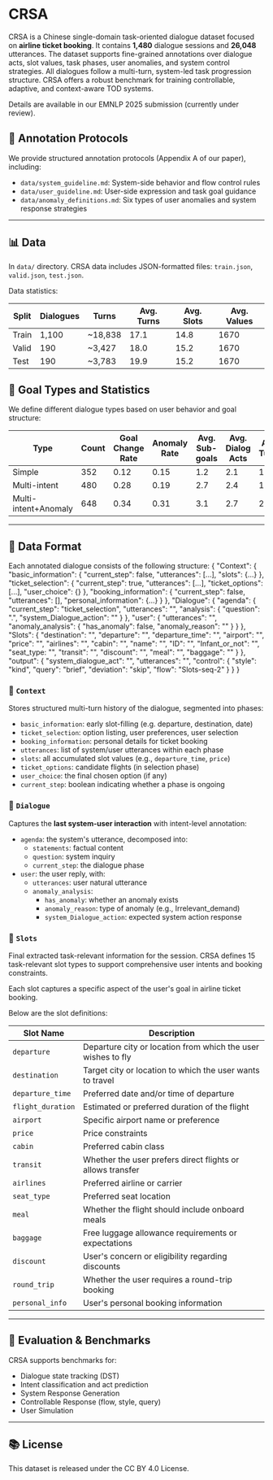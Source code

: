 # CRSA

CRSA is a Chinese single-domain task-oriented dialogue dataset focused on **airline ticket booking**. It contains **1,480** dialogue sessions and **26,048** utterances. The dataset supports fine-grained annotations over dialogue acts, slot values, task phases, user anomalies, and system control strategies. All dialogues follow a multi-turn, system-led task progression structure. CRSA offers a robust benchmark for training controllable, adaptive, and context-aware TOD systems.

Details are available in our EMNLP 2025 submission (currently under review).

## 🧰 Annotation Protocols

We provide structured annotation protocols (Appendix A of our paper), including:

- `data/system_guideline.md`: System-side behavior and flow control rules
- `data/user_guideline.md`: User-side expression and task goal guidance
- `data/anomaly_definitions.md`: Six types of user anomalies and system response strategies

---

## 📊 Data

In `data/` directory. CRSA data includes JSON-formatted files: `train.json`, `valid.json`, `test.json`.

Data statistics:

| Split    | Dialogues | Turns   | Avg. Turns | Avg. Slots | Avg. Values |
|----------|-----------|---------|------------|------------|-------------|
| Train    | 1,100     | ~18,838 | 17.1       | 14.8       | 1670        |
| Valid    | 190       | ~3,427  | 18.0       | 15.2       | 1670        |
| Test     | 190       | ~3,783  | 19.9       | 15.2       | 1670        |

## 🎯 Goal Types and Statistics

We define different dialogue types based on user behavior and goal structure:

| Type                  | Count | Goal Change Rate | Anomaly Rate | Avg. Sub-goals | Avg. Dialog Acts | Avg. Turns |
|-----------------------|-------|------------------|--------------|----------------|------------------|------------|
| Simple                | 352   | 0.12             | 0.15         | 1.2            | 2.1              | 12.6       |
| Multi-intent          | 480   | 0.28             | 0.19         | 2.7            | 2.4              | 17.3       |
| Multi-intent+Anomaly  | 648   | 0.34             | 0.31         | 3.1            | 2.7              | 21.2       |

---

## 📂 Data Format

Each annotated dialogue consists of the following structure:
{
    "Context": {
      "basic_information": {
        "current_step": false,
        "utterances": [...],
        "slots": {...}
      },
      "ticket_selection": {
        "current_step": true,
        "utterances": [...],
        "ticket_options": [...],
        "user_choice": {}
      },
      "booking_information": {
        "current_step": false,
        "utterances": [],
        "personal_information": {...}
      }
    },
    "Dialogue": {
      "agenda": {
        "current_step": "ticket_selection",
        "utterances": "",
        "analysis": {
          "question": ".",
          "system_Dialogue_action": ""
        }
      },
      "user": {
        "utterances": "",
        "anomaly_analysis": {
          "has_anomaly": false,
          "anomaly_reason": ""
        }
      }
    },
    "Slots": {
      "destination": "",
      "departure": "",
      "departure_time": "",
      "airport": "",
      "price": "",
      "airlines": "",
      "cabin": "",
      "name": "",
      "ID": "",
      "Infant_or_not": "",
      "seat_type: "",
      "transit": "",
      "discount": "",
      "meal": "",
      "baggage": ""
    }
  },
  "output": {
    "system_dialogue_act": "",
    "utterances": "",
    "control": {
      "style": "kind",
      "query": "brief",
      "deviation": "skip",
      "flow": "Slots-seq-2"
    }
  }
}

### 🔹 `Context`

Stores structured multi-turn history of the dialogue, segmented into phases:

- `basic_information`: early slot-filling (e.g. departure, destination, date)
- `ticket_selection`: option listing, user preferences, user selection
- `booking_information`: personal details for ticket booking
- `utterances`: list of system/user utterances within each phase
- `slots`: all accumulated slot values (e.g., `departure_time`, `price`)
- `ticket_options`: candidate flights (in selection phase)
- `user_choice`: the final chosen option (if any)
- `current_step`: boolean indicating whether a phase is ongoing

### 🔹 `Dialogue`

Captures the **last system-user interaction** with intent-level annotation:

- `agenda`: the system's utterance, decomposed into:
  - `statements`: factual content
  - `question`: system inquiry
  - `current_step`: the dialogue phase
- `user`: the user reply, with:
  - `utterances`: user natural utterance
  - `anomaly_analysis`:
    - `has_anomaly`: whether an anomaly exists
    - `anomaly_reason`: type of anomaly (e.g., Irrelevant_demand)
    - `system_Dialogue_action`: expected system action response

### 🔹 `Slots`

Final extracted task-relevant information for the session.
CRSA defines 15 task-relevant slot types to support comprehensive user intents and booking constraints. 

Each slot captures a specific aspect of the user's goal in airline ticket booking.

Below are the slot definitions:

| Slot Name         | Description                                                              |
| ----------------- | ------------------------------------------------------------------------ |
| `departure`       | Departure city or location from which the user wishes to fly             |
| `destination`     | Target city or location to which the user wants to travel                |
| `departure_time`  | Preferred date and/or time of departure                                  |
| `flight_duration` | Estimated or preferred duration of the flight                            |
| `airport`         | Specific airport name or preference                                      |
| `price`           | Price constraints                                                        |
| `cabin`           | Preferred cabin class                                                    |
| `transit`         | Whether the user prefers direct flights or allows transfer               |
| `airlines`        | Preferred airline or carrier                                             |
| `seat_type`       | Preferred seat location                                                  |
| `meal`            | Whether the flight should include onboard meals                          |
| `baggage`         | Free luggage allowance requirements or expectations                      |
| `discount`        | User's concern or eligibility regarding discounts                        |
| `round_trip`      | Whether the user requires a round-trip booking                           |
| `personal_info`   | User's personal booking information                                      |

---

## 🧪 Evaluation & Benchmarks

CRSA supports benchmarks for:
- Dialogue state tracking (DST)
- Intent classification and act prediction
- System Response Generation
- Controllable Response (flow, style, query)
- User Simulation

---


## 📚 License

This dataset is released under the CC BY 4.0 License.
